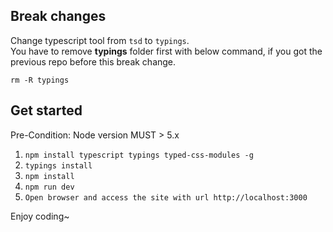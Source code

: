 ## Break changes

Change typescript tool from `tsd` to `typings`.  
You have to remove **typings** folder first with below command, if you got the previous repo before this break change.
```
rm -R typings
```

## Get started

Pre-Condition: Node version MUST > 5.x  
1. `npm install typescript typings typed-css-modules -g`
2. `typings install`
3. `npm install`
5. `npm run dev`
6. `Open browser and access the site with url http://localhost:3000`

Enjoy coding~